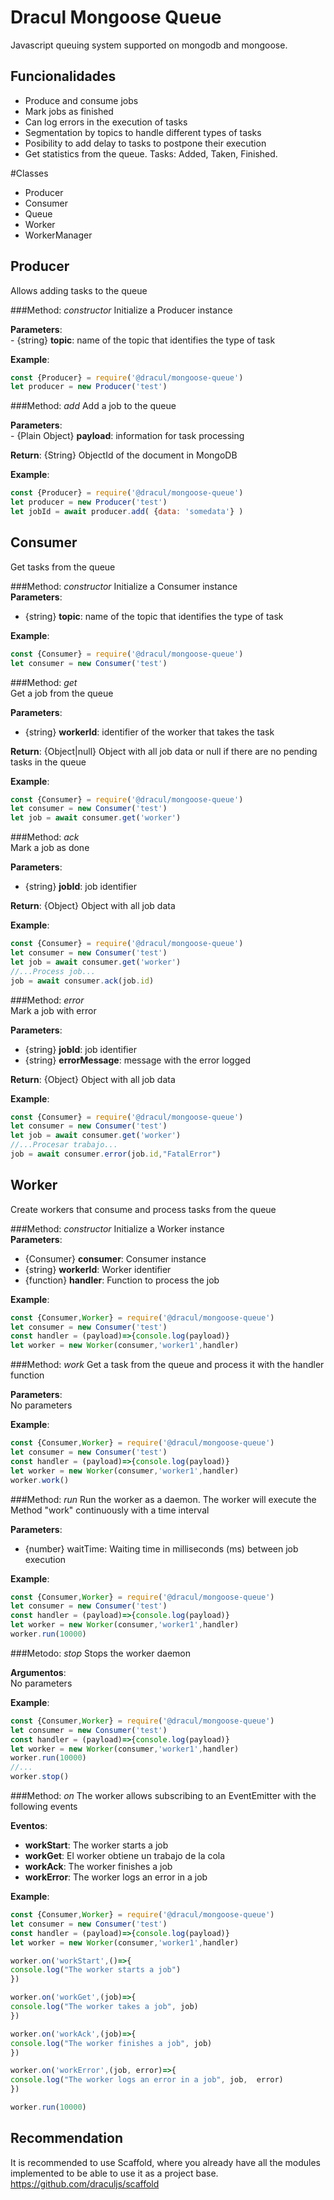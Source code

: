 # Dracul Mongoose Queue

Javascript queuing system supported on mongodb and mongoose.

## Funcionalidades
- Produce and consume jobs
- Mark jobs as finished
- Can log errors in the execution of tasks  
- Segmentation by topics to handle different types of tasks 
- Posibility to add delay to tasks to postpone their execution
- Get statistics from the queue. Tasks: Added, Taken, Finished.

#Classes

- Producer
- Consumer
- Queue
- Worker
- WorkerManager

## Producer
Allows adding tasks to the queue

###Method: _constructor_
Initialize a Producer instance  

**Parameters**:  
    - {string} **topic**: name of the topic that identifies the type of task
    
**Example**: 
```js
const {Producer} = require('@dracul/mongoose-queue')
let producer = new Producer('test')
```
    
###Method: _add_
Add a job to the queue

**Parameters**:  
    - {Plain Object} **payload**: information for task processing   

**Return**: {String} ObjectId of the document in MongoDB

**Example**: 

```js
const {Producer} = require('@dracul/mongoose-queue')
let producer = new Producer('test')
let jobId = await producer.add( {data: 'somedata'} )
```


## Consumer
Get tasks from the queue

###Method: _constructor_
Initialize a Consumer instance  
**Parameters**:  
- {string} **topic**: name of the topic that identifies the type of task
    
**Example**: 
```js
const {Consumer} = require('@dracul/mongoose-queue')
let consumer = new Consumer('test')
```

###Method: _get_  
Get a job from the queue

**Parameters**:  
- {string} **workerId**: identifier of the worker that takes the task 

**Return**: {Object|null} Object with all job data or null if there are no pending tasks in the queue

**Example**: 

```js
const {Consumer} = require('@dracul/mongoose-queue')
let consumer = new Consumer('test')
let job = await consumer.get('worker')
```

###Method: _ack_  
Mark a job as done

**Parameters**:  
- {string} **jobId**: job identifier

**Return**: {Object} Object with all job data

**Example**: 

```js
const {Consumer} = require('@dracul/mongoose-queue')
let consumer = new Consumer('test')
let job = await consumer.get('worker')
//...Process job...
job = await consumer.ack(job.id)
```

###Method: _error_  
Mark a job with error

**Parameters**:  
- {string} **jobId**: job identifier
- {string} **errorMessage**: message with the error logged

**Return**: {Object} Object with all job data

**Example**: 

```js
const {Consumer} = require('@dracul/mongoose-queue')
let consumer = new Consumer('test')
let job = await consumer.get('worker')
//...Procesar trabajo...
job = await consumer.error(job.id,"FatalError")
```

## Worker
Create workers that consume and process tasks from the queue

###Method: _constructor_
Initialize a Worker instance  
**Parameters**:  
- {Consumer} **consumer**: Consumer instance
- {string} **workerId**: Worker identifier
- {function} **handler**: Function to process the job
    
**Example**: 
```js
const {Consumer,Worker} = require('@dracul/mongoose-queue')
let consumer = new Consumer('test')
const handler = (payload)=>{console.log(payload)}
let worker = new Worker(consumer,'worker1',handler)
```

###Method: _work_
Get a task from the queue and process it with the handler function

**Parameters**:  
No parameters
    
**Example**: 
```js
const {Consumer,Worker} = require('@dracul/mongoose-queue')
let consumer = new Consumer('test')
const handler = (payload)=>{console.log(payload)}
let worker = new Worker(consumer,'worker1',handler)
worker.work()
```


###Method: _run_
Run the worker as a daemon. The worker will execute the Method "work" continuously with a time interval

**Parameters**:  
- {number} waitTime: Waiting time in milliseconds (ms) between job execution
    
**Example**: 
```js
const {Consumer,Worker} = require('@dracul/mongoose-queue')
let consumer = new Consumer('test')
const handler = (payload)=>{console.log(payload)}
let worker = new Worker(consumer,'worker1',handler)
worker.run(10000)
```


###Metodo: _stop_
Stops the worker daemon

**Argumentos**:  
No parameters
   
**Example**: 
```js
const {Consumer,Worker} = require('@dracul/mongoose-queue')
let consumer = new Consumer('test')
const handler = (payload)=>{console.log(payload)}
let worker = new Worker(consumer,'worker1',handler)
worker.run(10000)
//...
worker.stop()
```


###Method: _on_
The worker allows subscribing to an EventEmitter with the following events


**Eventos**:  
- **workStart**: The worker starts a job
- **workGet**: El worker obtiene un trabajo de la cola
- **workAck**: The worker finishes a job
- **workError**: The worker logs an error in a job
    
**Example**: 
```js
const {Consumer,Worker} = require('@dracul/mongoose-queue')
let consumer = new Consumer('test')
const handler = (payload)=>{console.log(payload)}
let worker = new Worker(consumer,'worker1',handler)

worker.on('workStart',()=>{
console.log("The worker starts a job")
})

worker.on('workGet',(job)=>{
console.log("The worker takes a job", job)
})

worker.on('workAck',(job)=>{
console.log("The worker finishes a job", job)
})

worker.on('workError',(job, error)=>{
console.log("The worker logs an error in a job", job,  error)
})

worker.run(10000)
```

## Recommendation
It is recommended to use Scaffold, where you already have all the modules implemented to be able to use it as a project base.
https://github.com/draculjs/scaffold

